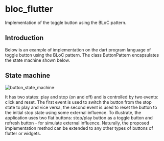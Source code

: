 # bloc_flutter

Implementation of the toggle button using the BLoC pattern.

## Introduction

Below is an example of implementation on the dart program language of toggle button using the BLoC pattern.  The class ButtonPattern encapsulates the state machine shown below.

## State machine

![button_state_machine](https://github.com/mk590901/bloc_button/assets/125393245/2a45d777-8d0d-4102-ae53-82f705c99212)

It has two states: play and stop (on and off) and is controlled by two events: click and reset.  The first event is used to switch the button from the stop state to play and vice versa, the second event is used to reset the button to the initial stop state using some external influence.
To illustrate, the application uses two flat buttons: stop/play button as a toggle button and refresh button - for simulate external influence.  Naturally, the proposed implementation method can be extended to any other types of buttons of flutter or widgets.

